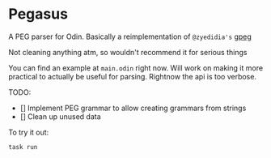 # Pegasus

A PEG parser for Odin. Basically a reimplementation of `@zyedidia's` [gpeg](https://github.com/zyedidia/gpeg)

Not cleaning anything atm, so wouldn't recommend it for serious things

You can find an example at `main.odin` right now. Will work on making it more practical to actually be useful for parsing. Rightnow the api is too verbose.

TODO: 
- [] Implement PEG grammar to allow creating grammars from strings
- [] Clean up unused data

To try it out: 
```
task run
```

